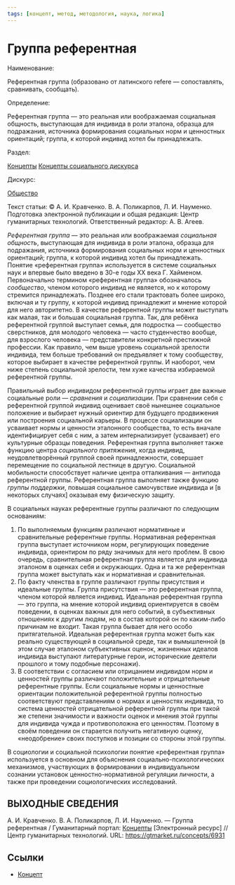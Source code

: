 ```yaml
---
tags: [концепт, метод, методология, наука, логика]
---
```

# Группа референтная

Наименование:

Референтная группа (образовано от латинского refere — сопоставлять, сравнивать, сообщать).

Определение:

Референтная группа — это реальная или воображаемая социальная общность, выступающая для индивида в роли эталона, образца для подражания, источника формирования социальных норм и ценностных ориентаций; группа, к которой индивид хотел бы принадлежать.

Раздел:

[Концепты](https://gtmarket.ru/concepts/)  [Концепты социального дискурса](https://gtmarket.ru/concepts/social-concepts)

Дискурс:

[Общество](https://gtmarket.ru/concepts/6866)

Текст статьи: © А. И. Кравченко. В. А. Поликарпов, Л. И. Науменко. Подготовка электронной публикации и общая редакция: Центр гуманитарных технологий. Ответственный редактор: А. В. Агеев.

_Референтная группа_ — это реальная или воображаемая _социальная общность_, выступающая для индивида в роли эталона, образца для подражания, источника формирования социальных норм и ценностных ориентаций; группа, к которой индивид хотел бы принадлежать. Понятие «референтная группа» используется в системе социальных наук и впервые было введено в 30-е годы XX века Г. Хайменом. Первоначально термином «референтная группа» обозначалось _сообщество_, членом которого индивид не является, но к которому стремится принадлежать. Позднее его стали трактовать более широко, включая и ту группу, к которой индивид принадлежит и мнение которой для него авторитетно. В качестве референтной группы может выступать как малая, так и большая социальная группа. Так, для ребёнка референтной группой выступает семья, для подростка — сообщество сверстников, для молодого человека — часто студенчество вообще, для взрослого человека — представители конкретной престижной профессии. Как правило, чем выше уровень социальной зрелости индивида, тем больше требований он предъявляет к тому сообществу, которое выбирает в качестве референтной группы. И наоборот, чем ниже степень социальной зрелости, тем хуже качества избираемой референтной группы.

Правильный выбор индивидом референтной группы играет две важные социальные роли — _сравнения_ и _социализации_. При сравнении себя с референтной группой индивид оценивает своё нынешнее социальное положение и выбирает нужный ориентир для будущего продвижения или построения социальной карьеры. В процессе социализации он усваивает нормы и ценности эталонного сообщества, то есть вначале идентифицирует себя с ним, а затем интернализирует (усваивает) его культурные образцы поведения. Референтная группа выполняет также функцию центра _социального притяжения_, когда индивид, неудовлетворённый группой своей принадлежности, совершает перемещение по социальной лестнице в другую. Социальной мобильности способствует наличие центра отталкивания — антипода референтной группы. Референтная группа выполняет также функцию _группы поддержки_, повышая социальное самочувствие индивида и [в некоторых случаях] оказывая ему физическую защиту.

В социальных науках референтные группы различают по следующим основаниям:

1. По выполняемым функциям различают нормативные и сравнительные референтные группы. Нормативная референтная группа выступает источником норм, регулирующих поведение индивида, ориентиром по ряду значимых для него проблем. В свою очередь, сравнительная референтная группа является для индивида эталоном в оценках себя и окружающих. Одна и та же референтная группа может выступать как и нормативная и сравнительная.
2. По факту членства в группе различают группы присутствия и идеальные группы. Группа присутствия — это референтная группа, членом которой является индивид. Идеальная референтная группа — это группа, на мнение которой индивид ориентируется в своём поведении, в оценках важных для него событий, в субъективных отношениях к другим людям, но в состав которой он по каким-либо причинам не входит. Такая группа бывает для него особо притягательной. Идеальная референтная группа может быть как реально существующей в социальной среде, так и вымышленной (в этом случае эталоном субъективных оценок, жизненных идеалов индивида выступают литературные герои, исторические деятели прошлого и тому подобные персонажи).
3. В соответствии с согласием или отрицанием индивидом норм и ценностей группы различают положительные и отрицательные референтные группы. Если социальные нормы и ценностные ориентации положительной референтной группы полностью соответствуют представлениям о нормах и ценностях индивида, то система ценностей отрицательной референтной группы при такой же степени значимости и важности оценок и мнения этой группы для индивида чужда и противоположна его ценностям. Поэтому в своём поведении он старается получить негативную оценку, «неодобрение» своих поступков и позиции со стороны этой группы.

В социологии и социальной психологии понятие «референтная группа» используется в основном для объяснения социально-психологических механизмов, участвующих в формировании в индивидуальном сознании установок ценностно-нормативной регуляции личности, а также при проведении социологических исследований.

## ВЫХОДНЫЕ СВЕДЕНИЯ

А. И. Кравченко. В. А. Поликарпов, Л. И. Науменко. — Группа референтная / Гуманитарный портал: [Концепты](https://gtmarket.ru/concepts/) [Электронный ресурс] // Центр гуманитарных технологий. URL: <https://gtmarket.ru/concepts/6931>

## Ссылки

* [Концепт](Концепт.md)
